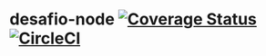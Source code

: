 # desafio-node [![Coverage Status](https://coveralls.io/repos/github/marcusocosta/desafio-node/badge.svg?branch=master)](https://coveralls.io/github/marcusocosta/desafio-node?branch=master) [![CircleCI](https://circleci.com/gh/marcusocosta/desafio-node.svg??style=shield)](https://circleci.com/gh/marcusocosta/desafio-node)
